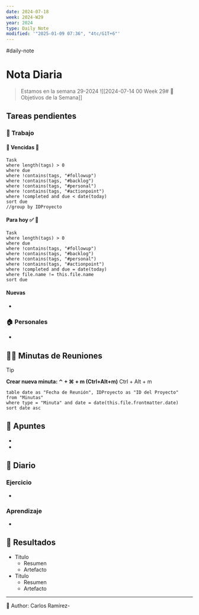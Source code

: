 ```yaml
---
date: 2024-07-18
week: 2024-W29
year: 2024
type: Daily Note
modified: '"2025-01-09 07:36", "4tc/G1T+6"'
---
```

#daily-note

 
# Nota Diaria

> Estamos en la semana 29-2024
![[2024-07-14 00 Week 29# 🥅 Objetivos de la Semana]]

## Tareas pendientes
### 👷 Trabajo
#### 🚩 Vencidas 👀 
 ```dataview
Task
where length(tags) > 0
where due
where !contains(tags, "#followup")
where !contains(tags, "#backlog")
where !contains(tags, "#personal")
where !contains(tags, "#actionpoint")
where !completed and due < date(today)
sort due
//group by IDProyecto
 ```
#### Para hoy ✅ 💪
 ```dataview
Task
where length(tags) > 0
where due
where !contains(tags, "#followup")
where !contains(tags, "#backlog")
where !contains(tags, "#personal")
where !contains(tags, "#actionpoint")
where !completed and due = date(today)
where file.name != this.file.name
sort due
 ```
#### Nuevas
-
### 🏠 Personales
-
## 🧑‍💼 Minutas de Reuniones

 > [!TIP]
 > **Crear nueva minuta: ⌃ + ⌘ + m (Ctrl+Alt+m)**
 >  Ctrl + Alt + m

 ```dataview
table date as "Fecha de Reunión", IDProyecto as "ID del Proyecto"
from "Minutas"
where type = "Minuta" and date = date(this.file.frontmatter.date)
sort date asc
```

## 📓 Apuntes
- 
- 
## 📘 Diario

### Ejercicio
- 
### Aprendizaje
- 
## 🦄  Resultados
- Titulo
	- Resumen
	- Artefacto
- Titulo
	- Resumen
	- Artefacto


---
📝
Author: Carlos Ramírez-